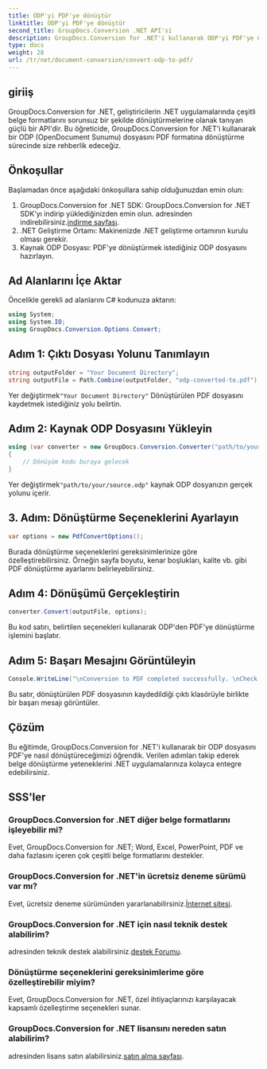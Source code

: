 ```yaml
---
title: ODP'yi PDF'ye dönüştür
linktitle: ODP'yi PDF'ye dönüştür
second_title: GroupDocs.Conversion .NET API'si
description: GroupDocs.Conversion for .NET'i kullanarak ODP'yi PDF'ye nasıl dönüştüreceğinizi öğrenin. Sorunsuz belge dönüşümü için adım adım kılavuzumuzu izleyin.
type: docs
weight: 28
url: /tr/net/document-conversion/convert-odp-to-pdf/
---
```

## giriiş
GroupDocs.Conversion for .NET, geliştiricilerin .NET uygulamalarında çeşitli belge formatlarını sorunsuz bir şekilde dönüştürmelerine olanak tanıyan güçlü bir API'dir. Bu öğreticide, GroupDocs.Conversion for .NET'i kullanarak bir ODP (OpenDocument Sunumu) dosyasını PDF formatına dönüştürme sürecinde size rehberlik edeceğiz.
## Önkoşullar
Başlamadan önce aşağıdaki önkoşullara sahip olduğunuzdan emin olun:
1.  GroupDocs.Conversion for .NET SDK: GroupDocs.Conversion for .NET SDK'yı indirip yüklediğinizden emin olun. adresinden indirebilirsiniz.[indirme sayfası](https://releases.groupdocs.com/conversion/net/).
2. .NET Geliştirme Ortamı: Makinenizde .NET geliştirme ortamının kurulu olması gerekir.
3. Kaynak ODP Dosyası: PDF'ye dönüştürmek istediğiniz ODP dosyasını hazırlayın.

## Ad Alanlarını İçe Aktar
Öncelikle gerekli ad alanlarını C# kodunuza aktarın:
```csharp
using System;
using System.IO;
using GroupDocs.Conversion.Options.Convert;
```
## Adım 1: Çıktı Dosyası Yolunu Tanımlayın
```csharp
string outputFolder = "Your Document Directory";
string outputFile = Path.Combine(outputFolder, "odp-converted-to.pdf");
```
 Yer değiştirmek`"Your Document Directory"` Dönüştürülen PDF dosyasını kaydetmek istediğiniz yolu belirtin.
## Adım 2: Kaynak ODP Dosyasını Yükleyin
```csharp
using (var converter = new GroupDocs.Conversion.Converter("path/to/your/source.odp"))
{
    // Dönüşüm kodu buraya gelecek
}
```
 Yer değiştirmek`"path/to/your/source.odp"` kaynak ODP dosyanızın gerçek yolunu içerir.
## 3. Adım: Dönüştürme Seçeneklerini Ayarlayın
```csharp
var options = new PdfConvertOptions();
```
Burada dönüştürme seçeneklerini gereksinimlerinize göre özelleştirebilirsiniz. Örneğin sayfa boyutu, kenar boşlukları, kalite vb. gibi PDF dönüştürme ayarlarını belirleyebilirsiniz.
## Adım 4: Dönüşümü Gerçekleştirin
```csharp
converter.Convert(outputFile, options);
```
Bu kod satırı, belirtilen seçenekleri kullanarak ODP'den PDF'ye dönüştürme işlemini başlatır.
## Adım 5: Başarı Mesajını Görüntüleyin
```csharp
Console.WriteLine("\nConversion to PDF completed successfully. \nCheck output in {0}", outputFolder);
```
Bu satır, dönüştürülen PDF dosyasının kaydedildiği çıktı klasörüyle birlikte bir başarı mesajı görüntüler.

## Çözüm
Bu eğitimde, GroupDocs.Conversion for .NET'i kullanarak bir ODP dosyasını PDF'ye nasıl dönüştüreceğimizi öğrendik. Verilen adımları takip ederek belge dönüştürme yeteneklerini .NET uygulamalarınıza kolayca entegre edebilirsiniz.
## SSS'ler
### GroupDocs.Conversion for .NET diğer belge formatlarını işleyebilir mi?
Evet, GroupDocs.Conversion for .NET; Word, Excel, PowerPoint, PDF ve daha fazlasını içeren çok çeşitli belge formatlarını destekler.
### GroupDocs.Conversion for .NET'in ücretsiz deneme sürümü var mı?
 Evet, ücretsiz deneme sürümünden yararlanabilirsiniz.[İnternet sitesi](https://releases.groupdocs.com/).
### GroupDocs.Conversion for .NET için nasıl teknik destek alabilirim?
 adresinden teknik destek alabilirsiniz.[destek Forumu](https://forum.groupdocs.com/c/conversion/11).
### Dönüştürme seçeneklerini gereksinimlerime göre özelleştirebilir miyim?
Evet, GroupDocs.Conversion for .NET, özel ihtiyaçlarınızı karşılayacak kapsamlı özelleştirme seçenekleri sunar.
### GroupDocs.Conversion for .NET lisansını nereden satın alabilirim?
 adresinden lisans satın alabilirsiniz.[satın alma sayfası](https://purchase.groupdocs.com/buy).